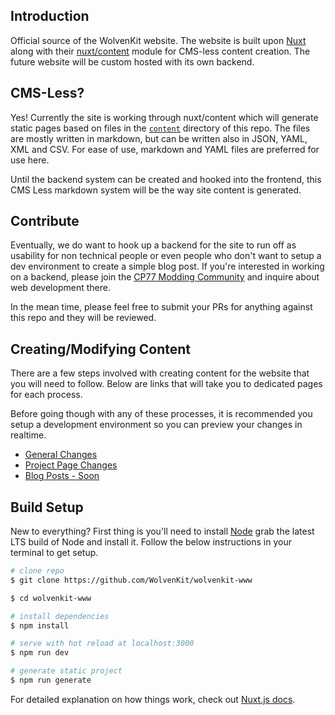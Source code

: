 ## Introduction
Official source of the WolvenKit website. The website is built upon [Nuxt](https://github.com/nuxt/nuxt.js) along with their [nuxt/content](https://github.com/nuxt/content) module for CMS-less content creation. The future website will be custom hosted with its own backend.

## CMS-Less?
Yes! Currently the site is working through nuxt/content which will generate static pages based on files in the [`content`](./content) directory of this repo. The files are mostly written in markdown, but can be written also in JSON, YAML, XML and CSV. For ease of use, markdown and YAML files are preferred for use here. 

Until the backend system can be created and hooked into the frontend, this CMS Less markdown system will be the way site content is generated.

## Contribute
Eventually, we do want to hook up a backend for the site to run off as usability for non technical people or even people who don't want to setup a dev environment to create a simple blog post. If you're interested in working on a backend, please join the [CP77 Modding Community](https://discord.gg/Epkq79kd96) and inquire about web development there.

In the mean time, please feel free to submit your PRs for anything against this repo and they will be reviewed. 

## Creating/Modifying Content
There are a few steps involved with creating content for the website that you will need to follow. Below are links that will take you to dedicated pages for each process.

Before going though with any of these processes, it is recommended you setup a development environment so you can preview your changes in realtime.

- [General Changes](./docs/general-changes.md)
- [Project Page Changes](./docs/project-changes.md)
- [Blog Posts - Soon](./docs/blog-posts.md)

## Build Setup
New to everything? First thing is you'll need to install [Node](https://nodejs.org/en/) grab the latest LTS build of Node and install it. Follow the below instructions in your terminal to get setup.

```bash
# clone repo
$ git clone https://github.com/WolvenKit/wolvenkit-www

$ cd wolvenkit-www

# install dependencies
$ npm install

# serve with hot reload at localhost:3000
$ npm run dev

# generate static project
$ npm run generate
```

For detailed explanation on how things work, check out [Nuxt.js docs](https://nuxtjs.org).

